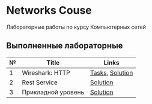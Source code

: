 # Networks Couse

Лабораторные работы по курсу Компьютерных сетей

## Выполненные лабораторные

| № | Title              | Links                                                     |
|---|--------------------|-----------------------------------------------------------|
| 1 | Wireshark: HTTP    | [Tasks](./Lab1/README.md), [Solution](./Lab1/SOLUTION.md) |
| 2 | Rest Service       | [Solution](./Lab2/README.md)                              |
| 3 | Прикладной уровень | [Solution](./Lab3/README.md)                              |
